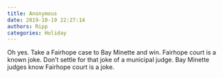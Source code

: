 ```yaml
---
title: Anonymous
date: 2019-10-19 22:27:14
authors: Ripp
categories: Holiday
---
```


 Oh yes.   Take a Fairhope case to Bay Minette and win.    Fairhope court is a known joke.    Don’t settle for that joke of a municipal judge.    Bay Minette judges know Fairhope court is a joke.